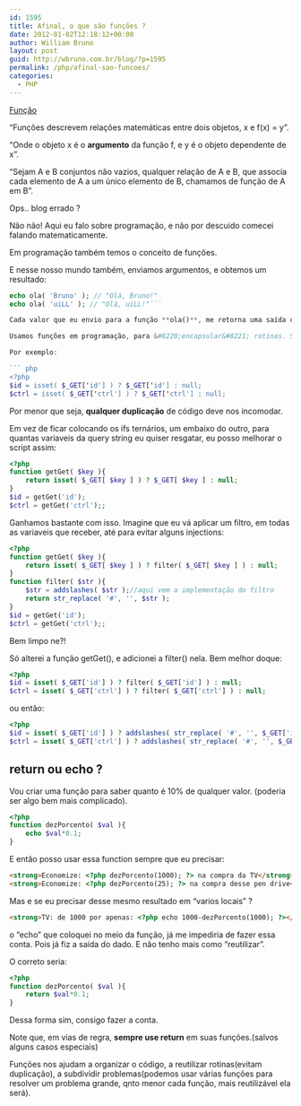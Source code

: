 ```yaml
---
id: 1595
title: Afinal, o que são funções ?
date: 2012-01-02T12:18:12+00:00
author: William Bruno
layout: post
guid: http://wbruno.com.br/blog/?p=1595
permalink: /php/afinal-sao-funcoes/
categories:
  - PHP
---
```

[Função](http://pt.wikipedia.org/wiki/Fun%C3%A7%C3%A3o)

&#8220;Funções descrevem relações matemáticas entre dois objetos, x e f(x) = y&#8221;.

&#8220;Onde o objeto x é o **argumento** da função f, e y é o objeto dependente de x&#8221;.

&#8220;Sejam A e B conjuntos não vazios, qualquer relação de A e B, que associa cada elemento de A a um único elemento de B, chamamos de função de A em B&#8221;.

Ops.. blog errado ?

<!--more-->



Não não! Aqui eu falo sobre programação, e não por descuido comecei falando matematicamente.

Em programação também temos o conceito de funções.

E nesse nosso mundo também, enviamos argumentos, e obtemos um resultado:

``` php
echo ola( 'Bruno' ); // "Olá, Bruno!"
echo ola( 'uiLL' ); // "Olá, uiLL!"```

Cada valor que eu envio para a função **ola()**, me retorna uma saída diferente.

Usamos funções em programação, para &#8220;encapsular&#8221; rotinas. Seria muito chato se tivéssemos que repensar/reescrever uma certa coisa, cada vez que fossemos querer usá-la.

Por exemplo:

``` php
<?php
$id = isset( $_GET['id'] ) ? $_GET['id'] : null;
$ctrl = isset( $_GET['ctrl'] ) ? $_GET['ctrl'] : null;
```

Por menor que seja, **qualquer duplicação** de código deve nos incomodar.

Em vez de ficar colocando os ifs ternários, um embaixo do outro, para quantas variaveis da query string eu quiser resgatar, eu posso melhorar o script assim:

``` php
<?php
function getGet( $key ){
    return isset( $_GET[ $key ] ) ? $_GET[ $key ] : null;
}
$id = getGet('id');
$ctrl = getGet('ctrl');;
```

Ganhamos bastante com isso. Imagine que eu vá aplicar um filtro, em todas as variaveis que receber, até para evitar alguns injections:

``` php
<?php
function getGet( $key ){
    return isset( $_GET[ $key ] ) ? filter( $_GET[ $key ] ) : null;
}
function filter( $str ){
    $str = addslashes( $str );//aqui vem a implementação do filtro
    return str_replace( '#', '', $str );
}
$id = getGet('id');
$ctrl = getGet('ctrl');;
```

Bem limpo ne?!

Só alterei a função getGet(), e adicionei a filter() nela. Bem melhor doque:

``` php
<?php
$id = isset( $_GET['id'] ) ? filter( $_GET['id'] ) : null;
$ctrl = isset( $_GET['ctrl'] ) ? filter( $_GET['ctrl'] ) : null;
```

ou então:

``` php
<?php
$id = isset( $_GET['id'] ) ? addslashes( str_replace( '#', '', $_GET['id'] ) ) : null;
$ctrl = isset( $_GET['ctrl'] ) ? addslashes( str_replace( '#', '', $_GET['ctrl'] ) ) : null;
```

## return ou echo ?

Vou criar uma função para saber quanto é 10% de qualquer valor. (poderia ser algo bem mais complicado).

``` php
<?php
function dezPorcento( $val ){
    echo $val*0.1;
}
```

E então posso usar essa function sempre que eu precisar:

``` html
<strong>Economize: <?php dezPorcento(1000); ?> na compra da TV</strong>
<strong>Economize: <?php dezPorcento(25); ?> na compra desse pen drive</strong>
```

Mas e se eu precisar desse mesmo resultado em &#8220;varios locais&#8221; ?

``` html
<strong>TV: de 1000 por apenas: <?php echo 1000-dezPorcento(1000); ?></strong>
```

o &#8220;echo&#8221; que coloquei no meio da função, já me impediria de fazer essa conta. Pois já fiz a saída do dado. E não tenho mais como &#8220;reutilizar&#8221;.

O correto seria:

``` php
<?php
function dezPorcento( $val ){
    return $val*0.1;
}
```

Dessa forma sim, consigo fazer a conta.

Note que, em vias de regra, **sempre use return** em suas funções.(salvos alguns casos especiais)

Funções nos ajudam a organizar o código, a reutilizar rotinas(evitam duplicação), a subdividir problemas(podemos usar várias funções para resolver um problema grande, qnto menor cada função, mais reutilizável ela será).
